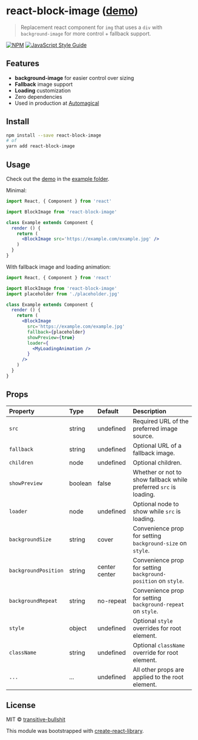 # react-block-image ([demo](https://transitive-bullshit.github.io/react-block-image/))

> Replacement react component for `img` that uses a `div` with `background-image` for more control + fallback support.

[![NPM](https://img.shields.io/npm/v/react-block-image.svg)](https://www.npmjs.com/package/react-block-image) [![JavaScript Style Guide](https://img.shields.io/badge/code_style-standard-brightgreen.svg)](https://standardjs.com)

## Features

- **background-image** for easier control over sizing
- **Fallback** image support
- **Loading** customization
- Zero dependencies
- Used in production at [Automagical](https://automagical.ai/)

## Install

```bash
npm install --save react-block-image
# of
yarn add react-block-image
```

## Usage

Check out the [demo](https://transitive-bullshit.github.io/react-block-image/) in the [example folder](https://github.com/transitive-bullshit/react-block-image/tree/master/example).

Minimal:

```jsx
import React, { Component } from 'react'

import BlockImage from 'react-block-image'

class Example extends Component {
  render () {
    return (
      <BlockImage src='https://example.com/example.jpg' />
    )
  }
}
```

With fallback image and loading animation:

```jsx
import React, { Component } from 'react'

import BlockImage from 'react-block-image'
import placeholder from './placeholder.jpg'

class Example extends Component {
  render () {
    return (
      <BlockImage
        src='https://example.com/example.jpg'
        fallback={placeholder}
        showPreview={true}
        loader={
          <MyLoadingAnimation />
        }
      />
    )
  }
}
```

## Props

| Property      | Type               | Default                               | Description                                                                                                                                  |
|:--------------|:-------------------|:--------------------------------------|:---------------------------------------------------------------------------------------------------------------------------------------------|
| `src`         | string           | undefined                           | Required URL of the preferred image source.                                                                                                  |
| `fallback`    | string           | undefined                           | Optional URL of a fallback image.                                                                                                            |
| `children`    | node             | undefined                           | Optional children.                                                                                                                           |
| `showPreview` | boolean          | false                               | Whether or not to show fallback while preferred `src` is loading.                                                                            |
| `loader`      | node             | undefined                           | Optional node to show while `src` is loading.                                                                                                |
| `backgroundSize`        | string           | cover                     | Convenience prop for setting `background-size` on `style`.                                                                                   |
| `backgroundPosition`    | string           | center center             | Convenience prop for setting `background-position` on `style`.                                                                               |
| `backgroundRepeat`      | string           | no-repeat                 | Convenience prop for setting `background-repeat` on `style`.                                                                                 |
| `style`                 | object           | undefined                 | Optional `style` overrides for root element.                                                                                                 |
| `className`             | string           | undefined                 | Optional `className` override for root element.                                                                                              |
| `...`                   | ...              | undefined                 | All other props are applied to the root element.                                                                                             |

## License

MIT © [transitive-bullshit](https://github.com/transitive-bullshit)

This module was bootstrapped with [create-react-library](https://github.com/transitive-bullshit/create-react-library).
